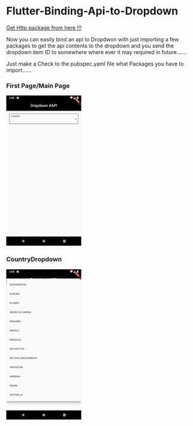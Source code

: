 # Flutter-Binding-Api-to-Dropdown

<!-- Place this tag where you want the button to render. -->
<a class="github-button" href="https://pub.dev/packages/http#-installing-tab-" data-size="large" aria-label="Follow @ntkme on GitHub">Get Http package from here !!!</a>
      
Now you can easily bind an api to Dropdwon with just importing a few packages to get the api contents to the dropdown and you send the dropdown item ID to somewhere where ever it may required in future.......

Just make a Check to the pubspec.yaml file what Packages you have to import......

  <h3>First Page/Main Page</h3> 
<img src="https://github.com/neon97/Binding-Api-to-Dropdown/blob/master/Screenshots/Screenshot_1563179903.png?raw=true"  width="200" >
</img>

  <h3>CountryDropdown</h3> 
<img src="https://github.com/neon97/Binding-Api-to-Dropdown/blob/master/Screenshots/Screenshot_1563179910.png?raw=true"  width="200" >
 
</img>
